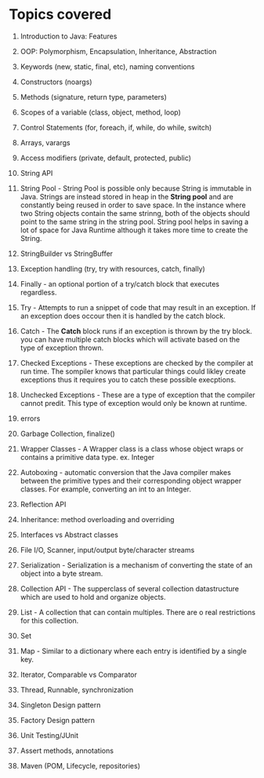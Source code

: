 # Topics covered

1. Introduction to Java: Features
1. OOP: Polymorphism, Encapsulation, Inheritance, Abstraction
1. Keywords (new, static, final, etc), naming conventions
1. Constructors (noargs)
1. Methods (signature, return type, parameters)
1. Scopes of a variable (class, object, method, loop)
1. Control Statements (for, foreach, if, while, do while, switch)
1. Arrays, varargs
1. Access modifiers (private, default, protected, public)
1. String API
1. String Pool - String Pool is possible only because String is immutable in Java. Strings are instead stored in heap 
in the **String pool** and are constantly being reused in order to save space. In the instance where two String objects 
contain the same strinng, both of the objects should point to the same string in the string pool. String pool helps
 in saving a lot of space for Java Runtime although it takes more time to create the String.

1. StringBuilder vs StringBuffer
1. Exception handling (try, try with resources, catch, finally)
2. Finally - an optional portion of a try/catch block that executes regardless.
2. Try - Attempts to run a snippet of code that may result in an exception. If an exception does occour then it is 
handled by the catch block.
2. Catch - The **Catch** block runs if an exception is thrown by the try block. you can have multiple catch blocks 
which will activate based on the type of exception thrown.
1. Checked Exceptions - These exceptions are checked by the compiler at run time. The sompiler knows that particular 
things could likley create exceptions thus it requires you to catch these possible execptions.
1. Unchecked Exceptions - These are a type of exception that the compiler cannot predit. This type of exception would 
only be known at runtime. 
1. errors
1. Garbage Collection, finalize()

1. Wrapper Classes - A Wrapper class is a class whose object wraps or contains a primitive data type. ex. Integer
1. Autoboxing -  automatic conversion that the Java compiler makes between the primitive types and their corresponding
object wrapper classes. For example, converting an int to an Integer.

1. Reflection API
1. Inheritance: method overloading and overriding
1. Interfaces vs Abstract classes
1. File I/O, Scanner, input/output byte/character streams
1. Serialization - Serialization is a mechanism of converting the state of an object into a byte stream. 
1. Collection API - The supperclass of several collection datastructure which are used to hold and organize objects.
1. List - A collection that can contain multiples. There are o real restrictions for this collection.
1. Set
1. Map - Similar to a dictionary where each entry is identified by a single key.
1. Iterator, Comparable vs Comparator
1. Thread, Runnable, synchronization

1. Singleton Design pattern
1. Factory Design pattern

1. Unit Testing/JUnit
1. Assert methods, annotations
1. Maven (POM, Lifecycle, repositories)